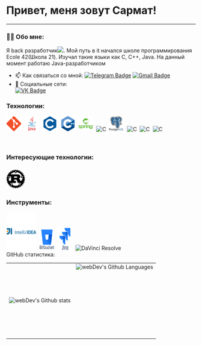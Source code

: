 # Привет, меня зовут Сармат!
---
### :man_technologist: Обо мне:

Я back разработчик<img src="https://media.giphy.com/media/WUlplcMpOCEmTGBtBW/giphy.gif" width="30px">. Мой путь в it начался школе программирования Ecole 42(Школа 21). Изучал такие языки как C, C++, Java. На данный момент работаю Java-разработчиком

- :mailbox: Как связаться со мной: [![Telegram Badge](https://img.shields.io/badge/-SarmatArsoev-blue?style=flat&logo=Telegram&logoColor=white)](https://t.me/@Rtracee) [![Gmail Badge](https://img.shields.io/badge/-Gmail-red?style=flat&logo=Gmail&logoColor=white)](mailto:sarsoev2@gmail.com)
- 🤝 Социальные сети:
  <div id="badges">
    <a href="https://vk.com/s.arsoev" target="_blank">
      <img src="https://cdn-icons-png.flaticon.com/512/145/145813.png" width="40" height="40" alt="VK Badge"/>
    </a>
  </div>
<h3>Технологии:</h3>
<div>
  <img src="https://github.com/devicons/devicon/blob/master/icons/git/git-original.svg" title="git" alt="git" width="40" height="40"/>&nbsp
  <img src="https://github.com/devicons/devicon/blob/master/icons/java/java-original-wordmark.svg" title="java" alt="html5" width="40" height="40"/>&nbsp
  <img src="https://github.com/devicons/devicon/blob/master/icons/c/c-plain.svg" title="C" alt="C" width="40" height="40"/>&nbsp;
  <img src="https://github.com/devicons/devicon/blob/master/icons/cplusplus/cplusplus-original.svg" title="C++" alt="C" width="40" height="40"/>&nbsp;
   <img src="https://github.com/devicons/devicon/blob/master/icons/spring/spring-original-wordmark.svg" title="SPRING" alt="C" width="40" height="40"/>&nbsp;
    <img src="https://upload.wikimedia.org/wikipedia/commons/7/79/Spring_Boot.svg" title="SpringBoot" alt="C" width="40" height="40"/>&nbsp;
 <img src="https://github.com/devicons/devicon/blob/master/icons/postgresql/postgresql-original-wordmark.svg" title="Postgresql" alt="C" width="40" height="40"/>&nbsp;
   <img src="https://upload.wikimedia.org/wikipedia/commons/5/59/JUnit_5_Banner.png" title="JUnit" alt="C" width="80" height="40"/>&nbsp;
     <img src="https://upload.wikimedia.org/wikipedia/commons/2/2c/Mockito_Logo.png" title="Mockito" alt="C" width="80" height="40"/>&nbsp;
 <img src="https://upload.wikimedia.org/wikipedia/commons/5/52/Apache_Maven_logo.svg" title="Maven" alt="C" width="100" height="40"/>&nbsp;
</div>
<br>

<br>
<h3>Интересующие технологии:<h3>
<div>
  <img src="https://github.com/devicons/devicon/blob/master/icons/rust/rust-plain.svg" title="RUST" alt="git" width="50" height="50"/>&nbsp
</div>
<h3>Инструменты:</h3>
<div>
  <img src="https://github.com/devicons/devicon/blob/master/icons/intellij/intellij-original-wordmark.svg" title="IntellijIDEA" alt="DaVinci Resolve" width="80" height="100"/>&nbsp;
   <img src="https://github.com/devicons/devicon/blob/master/icons/bitbucket/bitbucket-original-wordmark.svg" title="BitBucked" alt="DaVinci Resolve" width="40" height="60"/>&nbsp;
   <img src="https://github.com/devicons/devicon/blob/master/icons/jira/jira-original-wordmark.svg" title="Jira" alt="DaVinci Resolve" width="40" height="60"/>&nbsp;
    <img src="https://upload.wikimedia.org/wikipedia/commons/3/3a/OpenShift-LogoType.svg" title="OpenShift" alt="DaVinci Resolve" width="40" height="60"/>&nbsp;
</div>
GitHub статистика:
<table>
  <tr>
    <td>
      <img align="left" src="http://github-readme-streak-stats.herokuapp.com?user=SadButTruee&theme=dark&background=000000" alt="webDev's Github stats" />
    </td>
    <td>
      <img height="195px" align="right" alt="webDev's Github Languages" src="https://github-readme-stats-sigma-five.vercel.app/api/top-langs/?username=SadButTruee&layout=compact&theme=vision-friendly-dark" />
    </td>
  </tr>
</table>
